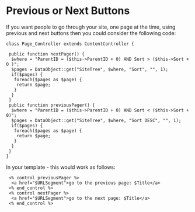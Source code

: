 # Previous or Next Buttons

If you want people to go through your site, one page at the time, using previous and next buttons then you could consider the following code:

~~~ {php}
class Page_Controller extends ContentController {

 public function nextPager() {
  $where = "ParentID = ($this->ParentID + 0) AND Sort > ($this->Sort + 0 )";
  $pages = DataObject::get("SiteTree", $where, "Sort", "", 1);
  if($pages) {
   foreach($pages as $page) {
    return $page;
   }
  }
 }
 public function previousPager() {
  $where = "ParentID = ($this->ParentID + 0) AND Sort < ($this->Sort + 0)";
  $pages = DataObject::get("SiteTree", $where, "Sort DESC", "", 1);
  if($pages) {
   foreach($pages as $page) {
    return $page;
   }
  }
 }
}
~~~

In your template - this would work as follows:

~~~ {html}
 <% control previousPager %>
  <a href="$URLSegment">go to the previous page: $Title</a>
 <% end_control %>
 <% control nextPager %>
  <a href="$URLSegment">go to the next page: $Title</a>
 <% end_control %>

~~~

